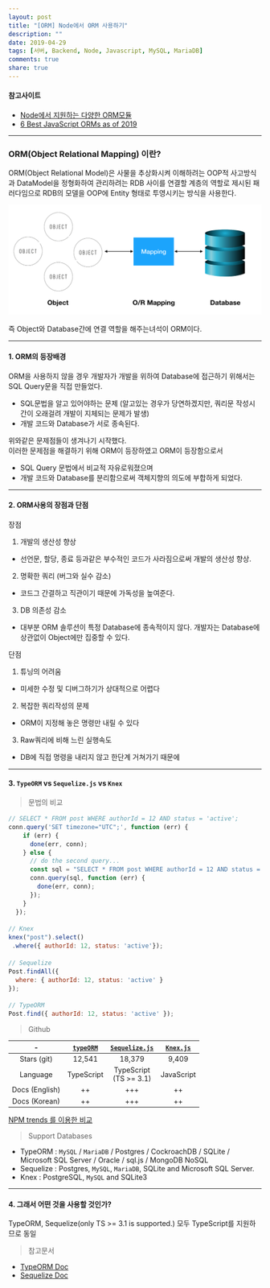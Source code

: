 ```yaml
---
layout: post
title: "[ORM] Node에서 ORM 사용하기"
description: ""
date: 2019-04-29
tags: [서버, Backend, Node, Javascript, MySQL, MariaDB]
comments: true
share: true
---
```


#### 참고사이트
* [Node에서 지원하는 다양한 ORM모듈](https://nodejs.libhunt.com/categories/524-odm-orm)
* [6 Best JavaScript ORMs as of 2019](https://www.slant.co/topics/11235/~javascript-orms)

---

### ORM(Object Relational Mapping) 이란?  
ORM(Object Relational Model)은 사물을 추상화시켜 이해하려는 OOP적 사고방식과 DataModel을 정형화하여 관리하려는 RDB 사이를 연결할 계층의 역할로 제시된 패러다임으로 RDB의 모델을 OOP에 Entity 형태로 투영시키는 방식을 사용한다.


![image](/images/post_2/img_orm.png)


즉 Object와 Database간에 연결 역할을 해주는녀석이 ORM이다.  

---

#### 1. ORM의 등장배경

ORM을 사용하지 않을 경우 개발자가 개발을 위하여 Database에 접근하기 위해서는 SQL Query문을 직접 만들었다.
* SQL문법을 알고 있어야하는 문제 (알고있는 경우가 당연하겠지만, 쿼리문 작성시간이 오래걸려 개발이 지체되는 문제가 발생)
* 개발 코드와 Database가 서로 종속된다.

위와같은 문제점들이 생겨나기 시작했다.  
이러한 문제점을 해결하기 위해 ORM이 등장하였고 ORM이 등장함으로서

* SQL Query 문법에서 비교적 자유로워졌으며
* 개발 코드와 Database를 분리함으로써 객체지향의 의도에 부합하게 되었다.

---
 
#### 2. ORM사용의 장점과 단점

장점
1. 개발의 생산성 향상  
  * 선언문, 할당, 종료 등과같은 부수적인 코드가 사라짐으로써 개발의 생산성 향상.
2. 명확한 쿼리 (버그와 실수 감소)
  * 코드그 간결하고 직관이기 때문에 가독성을 높여준다.
3. DB 의존성 감소
  * 대부분 ORM 솔루션이 특정 Database에 종속적이지 않다. 개발자는 Database에 상관없이 Object에만 집중할 수 있다.

단점
1. 튜닝의 어려움
  *  미세한 수정 및 디버그하기가 상대적으로 어렵다
2. 복잡한 쿼리작성의 문제
  * ORM이 지정해 놓은 명령만 내릴 수 있다
3. Raw쿼리에 비해 느린 실행속도
  * DB에 직접 명령을 내리지 않고 한단계 거쳐가기 때문에


---
#### 3. `TypeORM` vs `Sequelize.js` vs `Knex`

> 문법의 비교

```javascript
// SELECT * FROM post WHERE authorId = 12 AND status = 'active';
conn.query('SET timezone="UTC";', function (err) {
    if (err) {
      done(err, conn);
    } else {
      // do the second query...
      const sql = "SELECT * FROM post WHERE authorId = 12 AND status = 'active'";
      conn.query(sql, function (err) {
        done(err, conn);
      });
    }
  });

// Knex
knex("post").select()
 .where({ authorId: 12, status: 'active'});

// Sequelize
Post.findAll({
  where: { authorId: 12, status: 'active' }
});

// TypeORM
Post.find({ authorId: 12, status: 'active' });
```


> Github  

| - | [`typeORM`](https://github.com/typeorm/typeorm) | [`Sequelize.js`](https://github.com/sequelize/sequelize) | [`Knex.js`](https://github.com/tgriesser/knex) |
|:-----:|:-----:|:-----:|:-----:|
| Stars (git) | 12,541 | 18,379  | 9,409 |
| Language  | TypeScript  | TypeScript<br>(TS >= 3.1) | JavaScript |
| Docs (English) | ++  | +++  | ++ |
| Docs (Korean) | ++  | +++  | ++ |

[NPM trends 를 이용한 비교](https://www.npmtrends.com/sequelize-vs-typeorm-vs-knex)  

> Support Databases  

* TypeORM : `MySQL` / `MariaDB` / Postgres / CockroachDB / SQLite / Microsoft SQL Server / Oracle / sql.js / MongoDB NoSQL  	
* Sequelize : Postgres, `MySQL`, `MariaDB`, SQLite and Microsoft SQL Server.
* Knex :  PostgreSQL, `MySQL` and SQLite3

---

#### 4. 그래서 어떤 것을 사용할 것인가?
TypeORM, Sequelize(only TS >= 3.1 is supported.) 모두 TypeScript를 지원하므로 동일

> 참고문서
* [TypeORM Doc](https://typeorm.io/#/)
* [Sequelize Doc](http://docs.sequelizejs.com/manual/querying.html#where)



